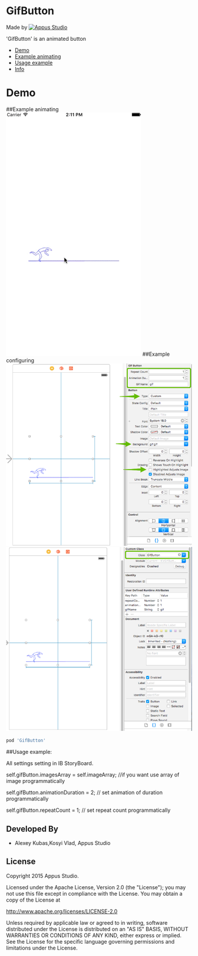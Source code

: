 # GifButton

Made by [![Appus Studio](https://github.com/appus-studio/Appus-Splash/blob/master/image/logo.png)](http://appus.pro)

'GifButton' is an animated button

* [Demo](#demo)
* [Example animating](#example-animating)
* [Usage example](#usage-example)
* [Info](#info)

# Demo
##Example animating
![](https://raw.githubusercontent.com/alexey-kubas-appus/GifButton/master/Resources/gif.gif)
##Example configuring
![](https://raw.githubusercontent.com/alexey-kubas-appus/GifButton/master/Resources/usage1.png)
![](https://raw.githubusercontent.com/alexey-kubas-appus/GifButton/master/Resources/usage2.png)
```Ruby
pod 'GifButton'
```

##Usage example:

All settings setting in IB StoryBoard.

self.gifButton.imagesArray = self.imageArray; //if you want use array of image programmatically 

self.gifButton.animationDuration = 2; // set animation of duration programmatically

self.gifButton.repeatCount = 1; // set repeat count programmatically 

Developed By
------------

* Alexey Kubas,Kosyi Vlad, Appus Studio

License
--------

Copyright 2015 Appus Studio.

Licensed under the Apache License, Version 2.0 (the "License");
you may not use this file except in compliance with the License.
You may obtain a copy of the License at

http://www.apache.org/licenses/LICENSE-2.0

Unless required by applicable law or agreed to in writing, software
distributed under the License is distributed on an "AS IS" BASIS,
WITHOUT WARRANTIES OR CONDITIONS OF ANY KIND, either express or implied.
See the License for the specific language governing permissions and
limitations under the License.
